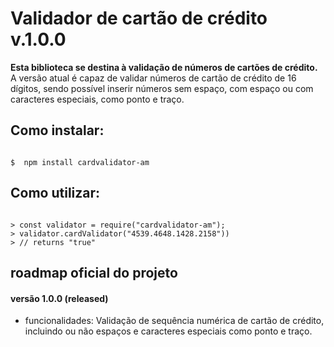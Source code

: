 # Validador de cartão de crédito v.1.0.0

**Esta biblioteca se destina à validação de números de cartões de crédito.**
A versão atual é capaz de validar números de cartão de crédito de 16 dígitos, sendo possível inserir números sem espaço, com espaço ou com caracteres especiais, como ponto e traço.

## Como instalar:

```shell

$  npm install cardvalidator-am

```

## Como utilizar:

```node

> const validator = require("cardvalidator-am");
> validator.cardValidator("4539.4648.1428.2158"))
> // returns "true"

```

## roadmap oficial do projeto

#### versão 1.0.0 (released)
- funcionalidades: Validação de sequência numérica de cartão de crédito, incluindo ou não espaços e caracteres especiais como ponto e traço.